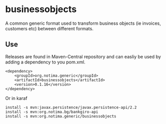 # businessobjects
A common generic format used to transform business objects (ie invoices, customers etc) between different formats.

## Use

Releases are found in Maven-Central repository and can easliy be used by adding a dependency to you pom.xml.

    <dependency>
        <groupId>org.notima.generic</groupId>
        <artifactId>businessobjects</artifactId>
        <version>0.1.16</version>
    </dependency>

Or in karaf

	install -s mvn:javax.persistence/javax.persistence-api/2.2
	install -s mvn:org.notima.bg/bankgiro-api
	install -s mvn:org.notima.generic/businessobjects
	
